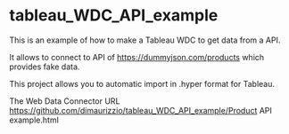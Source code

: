 # tableau_WDC_API_example
This is an example of how to make a Tableau WDC to get data from a API.

It allows to connect to API of https://dummyjson.com/products which provides fake data.

This project allows you to automatic import in .hyper format for Tableau.

The Web Data Connector URL
https://github.com/dimaurizzio/tableau_WDC_API_example/Product API example.html
